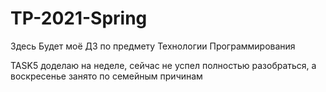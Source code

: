 # TP-2021-Spring
Здесь Будет моё ДЗ по предмету Технологии Программирования

TASK5 доделаю на неделе, сейчас не успел полностью разобраться, а воскресенье занято по семейным причинам

